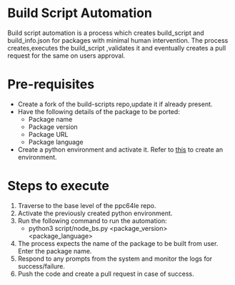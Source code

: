 # Build Script Automation

Build script automation is a process which creates build_script and build_info.json for packages with minimal human intervention. 
The process creates,executes the build_script ,validates it and eventually creates a pull request for the same on users approval.

# Pre-requisites

+ Create a fork of the build-scripts repo,update it if already present.
+ Have the following details of the package to be ported:
  * Package name
  * Package version
  * Package URL
  * Package language 
+ Create a python environment and activate it. Refer to [this](https://www.geeksforgeeks.org/creating-python-virtual-environment-windows-linux/) to create an environment.
 

# Steps to execute

1. Traverse to the base level of the ppc64le repo.
2. Activate the previously created python environment.
3. Run the following command to run the automation:
     + python3 script/node_bs.py <package_version> <package_language>
4. The process expects the name of the package to be built from user. Enter the package name.
5. Respond to any prompts from the system and monitor the logs for success/failure.
6. Push the code and create a pull request in case of success.


